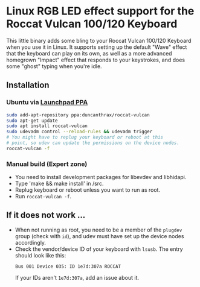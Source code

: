 # Linux RGB LED effect support for the Roccat Vulcan 100/120 Keyboard

This little binary adds some bling to your Roccat Vulcan 100/120 Keyboard when you use it in Linux. It supports setting up the default "Wave" effect that the keyboard can play on its own, as well as a more advanced homegrown "Impact" effect that responds to your keystrokes, and does some "ghost" typing when you're idle.

## Installation

### Ubuntu via [Launchpad PPA](https://launchpad.net/~duncanthrax/+archive/ubuntu/roccat-vulcan)

```bash
sudo add-apt-repository ppa:duncanthrax/roccat-vulcan
sudo apt-get update
sudo apt install roccat-vulcan
sudo udevadm control --reload-rules && udevadm trigger
# You might have to replug your keyboard or reboot at this
# point, so udev can update the permissions on the device nodes.
roccat-vulcan -f
```

### Manual build (Expert zone)

* You need to install development packages for libevdev and libhidapi.
* Type 'make && make install' in /src. 
* Replug keyboard or reboot unless you want to run as root.
* Run `roccat-vulcan -f`.


## If it does not work ...
* When not running as root, you need to be a member of
  the `plugdev` group (check with `id`), and udev must have
  set up the device nodes accordingly.
* Check the vendor/device ID of your keyboard with `lsusb`.
  The entry should look like this:
  ```
  Bus 001 Device 035: ID 1e7d:307a ROCCAT
  ```
  If your IDs aren't `1e7d:307a`, add an issue about it.
